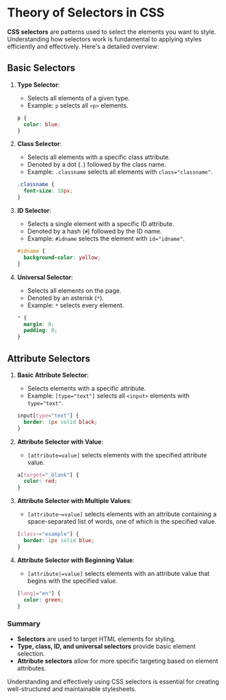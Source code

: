 # Theory of Selectors in CSS

**CSS selectors** are patterns used to select the elements you want to style. Understanding how selectors work is fundamental to applying styles efficiently and effectively. Here's a detailed overview:

## Basic Selectors

1. **Type Selector**:

   - Selects all elements of a given type.
   - Example: `p` selects all `<p>` elements.

   ```css
   p {
     color: blue;
   }
   ```

2. **Class Selector**:

   - Selects all elements with a specific class attribute.
   - Denoted by a dot (`.`) followed by the class name.
   - Example: `.classname` selects all elements with `class="classname"`.

   ```css
   .classname {
     font-size: 18px;
   }
   ```

3. **ID Selector**:

   - Selects a single element with a specific ID attribute.
   - Denoted by a hash (`#`) followed by the ID name.
   - Example: `#idname` selects the element with `id="idname"`.

   ```css
   #idname {
     background-color: yellow;
   }
   ```

4. **Universal Selector**:

   - Selects all elements on the page.
   - Denoted by an asterisk (`*`).
   - Example: `*` selects every element.

   ```css
   * {
     margin: 0;
     padding: 0;
   }
   ```

## Attribute Selectors

1. **Basic Attribute Selector**:

   - Selects elements with a specific attribute.
   - Example: `[type="text"]` selects all `<input>` elements with `type="text"`.

   ```css
   input[type="text"] {
     border: 1px solid black;
   }
   ```

2. **Attribute Selector with Value**:

   - `[attribute=value]` selects elements with the specified attribute value.

   ```css
   a[target="_blank"] {
     color: red;
   }
   ```

3. **Attribute Selector with Multiple Values**:

   - `[attribute~=value]` selects elements with an attribute containing a space-separated list of words, one of which is the specified value.

   ```css
   [class~="example"] {
     border: 1px solid blue;
   }
   ```

4. **Attribute Selector with Beginning Value**:

   - `[attribute|=value]` selects elements with an attribute value that begins with the specified value.

   ```css
   [lang|="en"] {
     color: green;
   }
   ```

### Summary

- **Selectors** are used to target HTML elements for styling.
- **Type, class, ID, and universal selectors** provide basic element selection.
- **Attribute selectors** allow for more specific targeting based on element attributes.

Understanding and effectively using CSS selectors is essential for creating well-structured and maintainable stylesheets.
